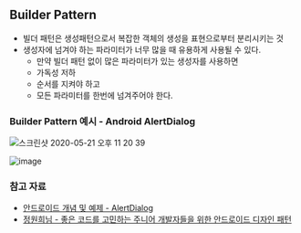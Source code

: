 ## Builder Pattern
- 빌더 패턴은 생성패턴으로서 복잡한 객체의 생성을 표현으로부터 분리시키는 것
- 생성자에 넘겨야 하는 파라미터가 너무 많을 때 유용하게 사용될 수 있다.
  * 만약 빌더 패턴 없이 많은 파라미터가 있는 생성자를 사용하면
  * 가독성 저하
  * 순서를 지켜야 하고
  * 모든 파라미터를 한번에 넘겨주어야 한다.


### Builder Pattern 예시 - Android AlertDialog

![스크린샷 2020-05-21 오후 11 20 39](https://user-images.githubusercontent.com/26040955/82568395-b0760100-9bb9-11ea-9029-86f31705db50.png)


![image](https://user-images.githubusercontent.com/26040955/82568434-c4216780-9bb9-11ea-8454-26841e44706d.png)

### 참고 자료
- [안드로이드 개념 및 예제 - AlertDialog](https://webnautes.tistory.com/1094)
- [정원희님 - 좋은 코드를 고민하는 주니어 개발자들을 위한 안드로이드 디자인 패턴](https://www.slideshare.net/ssuser5fffa9/ss-82375716)
